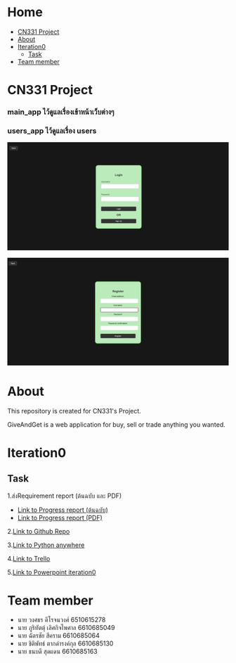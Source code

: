 # Home
 * [CN331 Project](#CN331-Project)
 * [About](#About)
 * [Iteration0](#Iteration0)
   * [Task](#Task)
 * [Team member](#Team-member) 

# CN331 Project

### main_app ไว้ดูแลเรื่องเข้าหน้าเว็บต่างๆ

### users_app ไว้ดูแลเรื่อง users

![Login](README_images/Login.png)

![SignUp](README_images/SignUp.png)

# About 

This repository is created for CN331's Project.

GiveAndGet is a web application for buy, sell or trade anything you wanted.

# Iteration0
## Task
  1.ส่งRequirement report (ต้นฉบับ และ PDF)
  * [Link to Progress report (ต้นฉบับ)]()
  * [Link to Progress report (PDF)]()
  
  2.[Link to Github Repo](https://github.com/Miyorina378/GiveAndGet.git)
  
  3.[Link to Python anywhere]()
  
  4.[Link to Trello](https://trello.com/b/3iOxyUke/giveandget)
  
  5.[Link to Powerpoint iteration0]()

# Team member
* นาย วงศธร ดีโรจนวงศ์ 6510615278
* นาย ภูริทัตตุ์ เลิศกิจไพศาล 6610685049
* นาย ฉัตรชัย สีคราม 6610685064
* นาย ชิติพัทธ์ ตากดำรงค์กุล 6610685130
* นาย ธนบดี สุดแดน 6610685163
